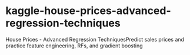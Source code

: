 # kaggle-house-prices-advanced-regression-techniques
House Prices - Advanced Regression TechniquesPredict sales prices and practice feature engineering, RFs, and gradient boosting
